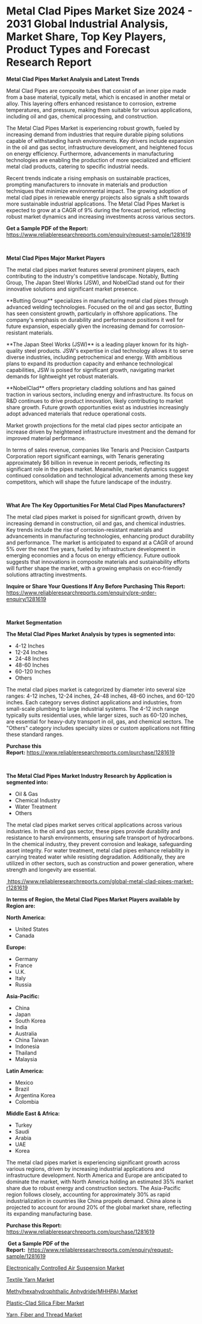 <p><h1>Metal Clad Pipes Market Size 2024 - 2031 Global Industrial Analysis, Market Share, Top Key Players, Product Types and Forecast Research Report</h1></p><p><strong>Metal Clad Pipes Market Analysis and Latest Trends</strong></p>
<p><p>Metal Clad Pipes are composite tubes that consist of an inner pipe made from a base material, typically metal, which is encased in another metal or alloy. This layering offers enhanced resistance to corrosion, extreme temperatures, and pressure, making them suitable for various applications, including oil and gas, chemical processing, and construction. </p><p>The Metal Clad Pipes Market is experiencing robust growth, fueled by increasing demand from industries that require durable piping solutions capable of withstanding harsh environments. Key drivers include expansion in the oil and gas sector, infrastructure development, and heightened focus on energy efficiency. Furthermore, advancements in manufacturing technologies are enabling the production of more specialized and efficient metal clad products, catering to specific industrial needs.</p><p>Recent trends indicate a rising emphasis on sustainable practices, prompting manufacturers to innovate in materials and production techniques that minimize environmental impact. The growing adoption of metal clad pipes in renewable energy projects also signals a shift towards more sustainable industrial applications. The Metal Clad Pipes Market is expected to grow at a CAGR of 9% during the forecast period, reflecting robust market dynamics and increasing investments across various sectors.</p></p>
<p><strong>Get a Sample PDF of the Report:&nbsp;</strong> <a href="https://www.reliableresearchreports.com/enquiry/request-sample/1281619?utm_campaign=36&utm_medium=2&utm_source=Github&utm_content=ia&utm_term=10122024&utm_id=metal-clad-pipes">https://www.reliableresearchreports.com/enquiry/request-sample/1281619</a></p>
<p>&nbsp;</p>
<p><strong>Metal Clad Pipes Major Market Players</strong></p>
<p><p>The metal clad pipes market features several prominent players, each contributing to the industry's competitive landscape. Notably, Butting Group, The Japan Steel Works (JSW), and NobelClad stand out for their innovative solutions and significant market presence.</p><p>**Butting Group** specializes in manufacturing metal clad pipes through advanced welding technologies. Focused on the oil and gas sector, Butting has seen consistent growth, particularly in offshore applications. The company's emphasis on durability and performance positions it well for future expansion, especially given the increasing demand for corrosion-resistant materials.</p><p>**The Japan Steel Works (JSW)** is a leading player known for its high-quality steel products. JSW's expertise in clad technology allows it to serve diverse industries, including petrochemical and energy. With ambitious plans to expand its production capacity and enhance technological capabilities, JSW is poised for significant growth, navigating market demands for lightweight yet robust materials.</p><p>**NobelClad** offers proprietary cladding solutions and has gained traction in various sectors, including energy and infrastructure. Its focus on R&D continues to drive product innovation, likely contributing to market share growth. Future growth opportunities exist as industries increasingly adopt advanced materials that reduce operational costs.</p><p>Market growth projections for the metal clad pipes sector anticipate an increase driven by heightened infrastructure investment and the demand for improved material performance. </p><p>In terms of sales revenue, companies like Tenaris and Precision Castparts Corporation report significant earnings, with Tenaris generating approximately $6 billion in revenue in recent periods, reflecting its significant role in the pipes market. Meanwhile, market dynamics suggest continued consolidation and technological advancements among these key competitors, which will shape the future landscape of the industry.</p></p>
<p>&nbsp;</p>
<p><strong>What Are The Key Opportunities For Metal Clad Pipes Manufacturers?</strong></p>
<p><p>The metal clad pipes market is poised for significant growth, driven by increasing demand in construction, oil and gas, and chemical industries. Key trends include the rise of corrosion-resistant materials and advancements in manufacturing technologies, enhancing product durability and performance. The market is anticipated to expand at a CAGR of around 5% over the next five years, fueled by infrastructure development in emerging economies and a focus on energy efficiency. Future outlook suggests that innovations in composite materials and sustainability efforts will further shape the market, with a growing emphasis on eco-friendly solutions attracting investments.</p></p>
<p><strong>Inquire or Share Your Questions If Any Before Purchasing This Report:</strong> <a href="https://www.reliableresearchreports.com/enquiry/pre-order-enquiry/1281619?utm_campaign=36&utm_medium=2&utm_source=Github&utm_content=ia&utm_term=10122024&utm_id=metal-clad-pipes">https://www.reliableresearchreports.com/enquiry/pre-order-enquiry/1281619</a></p>
<p>&nbsp;</p>
<p><strong>Market Segmentation</strong></p>
<p><strong>The Metal Clad Pipes Market Analysis by types is segmented into:</strong></p>
<p><ul><li>4-12 Inches</li><li>12-24 Inches</li><li>24-48 Inches</li><li>48-60 Inches</li><li>60-120 Inches</li><li>Others</li></ul></p>
<p><p>The metal clad pipes market is categorized by diameter into several size ranges: 4-12 inches, 12-24 inches, 24-48 inches, 48-60 inches, and 60-120 inches. Each category serves distinct applications and industries, from small-scale plumbing to large industrial systems. The 4-12 inch range typically suits residential uses, while larger sizes, such as 60-120 inches, are essential for heavy-duty transport in oil, gas, and chemical sectors. The "Others" category includes specialty sizes or custom applications not fitting these standard ranges.</p></p>
<p><strong>Purchase this Report:&nbsp;</strong><a href="https://www.reliableresearchreports.com/purchase/1281619?utm_campaign=36&utm_medium=2&utm_source=Github&utm_content=ia&utm_term=10122024&utm_id=metal-clad-pipes">https://www.reliableresearchreports.com/purchase/1281619</a></p>
<p>&nbsp;</p>
<p><strong>The Metal Clad Pipes Market Industry Research by Application is segmented into:</strong></p>
<p><ul><li>Oil & Gas</li><li>Chemical Industry</li><li>Water Treatment</li><li>Others</li></ul></p>
<p><p>The metal clad pipes market serves critical applications across various industries. In the oil and gas sector, these pipes provide durability and resistance to harsh environments, ensuring safe transport of hydrocarbons. In the chemical industry, they prevent corrosion and leakage, safeguarding asset integrity. For water treatment, metal clad pipes enhance reliability in carrying treated water while resisting degradation. Additionally, they are utilized in other sectors, such as construction and power generation, where strength and longevity are essential.</p></p>
<p><a href="https://www.reliableresearchreports.com/global-metal-clad-pipes-market-r1281619?utm_campaign=36&utm_medium=2&utm_source=Github&utm_content=ia&utm_term=10122024&utm_id=metal-clad-pipes">&nbsp;https://www.reliableresearchreports.com/global-metal-clad-pipes-market-r1281619</a></p>
<p><strong>In terms of Region, the Metal Clad Pipes Market Players available by Region are:</strong></p>
<p>
    <p> <strong> North America: </strong>
        <ul>
            <li>United States</li>
            <li>Canada</li>
        </ul>
        </p> 
    <p> <strong> Europe: </strong>
        <ul>
            <li>Germany</li>
            <li>France</li>
            <li>U.K.</li>
            <li>Italy</li>
            <li>Russia</li>
        </ul>
        </p> 
    <p> <strong> Asia-Pacific: </strong>
        <ul>
            <li>China</li>
            <li>Japan</li>
            <li>South Korea</li>
            <li>India</li>
            <li>Australia</li>
            <li>China Taiwan</li>
            <li>Indonesia</li>
            <li>Thailand</li>
            <li>Malaysia</li>
        </ul>
        </p> 
    <p> <strong> Latin America: </strong>
        <ul>
            <li>Mexico</li>
            <li>Brazil</li>
            <li>Argentina Korea</li>
            <li>Colombia</li>
        </ul>
        </p> 
    <p> <strong> Middle East & Africa: </strong>
        <ul>
            <li>Turkey</li>
            <li>Saudi</li>
            <li>Arabia</li>
            <li>UAE</li>
            <li>Korea</li>
        </ul>
    </p>
    </p>
<p><p>The metal clad pipes market is experiencing significant growth across various regions, driven by increasing industrial applications and infrastructure development. North America and Europe are anticipated to dominate the market, with North America holding an estimated 35% market share due to robust energy and construction sectors. The Asia-Pacific region follows closely, accounting for approximately 30% as rapid industrialization in countries like China propels demand. China alone is projected to account for around 20% of the global market share, reflecting its expanding manufacturing base.</p></p>
<p><strong>Purchase this Report: </strong><a href="https://www.reliableresearchreports.com/purchase/1281619?utm_campaign=36&utm_medium=2&utm_source=Github&utm_content=ia&utm_term=10122024&utm_id=metal-clad-pipes">https://www.reliableresearchreports.com/purchase/1281619</a></p>
<p>&nbsp;<strong>Get a Sample PDF of the Report:&nbsp;&nbsp;</strong><a href="https://www.reliableresearchreports.com/enquiry/request-sample/1281619?utm_campaign=36&utm_medium=2&utm_source=Github&utm_content=ia&utm_term=10122024&utm_id=metal-clad-pipes">https://www.reliableresearchreports.com/enquiry/request-sample/1281619</a></p>
<p><strong></strong></p>
<p><p><a href="https://www.linkedin.com/pulse/1-market-scanr-6e0dc?utm_campaign=36&utm_medium=2&utm_source=Github&utm_content=ia&utm_term=10122024&utm_id=metal-clad-pipes">Electronically Controlled Air Suspension Market</a></p><p><a href="https://www.linkedin.com/pulse/textile-yarn-sector-surge-116-growth-roadmap-2031-ideauda-s1tpf?utm_campaign=36&utm_medium=2&utm_source=Github&utm_content=ia&utm_term=10122024&utm_id=metal-clad-pipes">Textile Yarn Market</a></p><p><a href="https://github.com/tamvrosiya/Market-Research-Report-List-6/blob/main/methylhexahydrophthalic-anhydridemhhpa-market.md?utm_campaign=36&utm_medium=2&utm_source=Github&utm_content=ia&utm_term=10122024&utm_id=metal-clad-pipes">Methylhexahydrophthalic Anhydride(MHHPA) Market</a></p><p><a href="https://github.com/SanjidaKhan901/Market-Research-Report-List-1/blob/main/plastic-clad-silica-fiber-market.md?utm_campaign=36&utm_medium=2&utm_source=Github&utm_content=ia&utm_term=10122024&utm_id=metal-clad-pipes">Plastic-Clad Silica Fiber Market</a></p><p><a href="https://www.linkedin.com/pulse/recent-yarn-fiber-thread-market-analysis-shows-size-growing-zjdsf?utm_campaign=36&utm_medium=2&utm_source=Github&utm_content=ia&utm_term=10122024&utm_id=metal-clad-pipes">Yarn, Fiber and Thread Market</a></p></p>